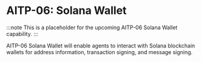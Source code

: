 # AITP-06: Solana Wallet

:::note
This is a placeholder for the upcoming AITP-06 Solana Wallet capability.
:::

AITP-06 Solana Wallet will enable agents to interact with Solana blockchain wallets for address information, transaction signing, and message signing.
